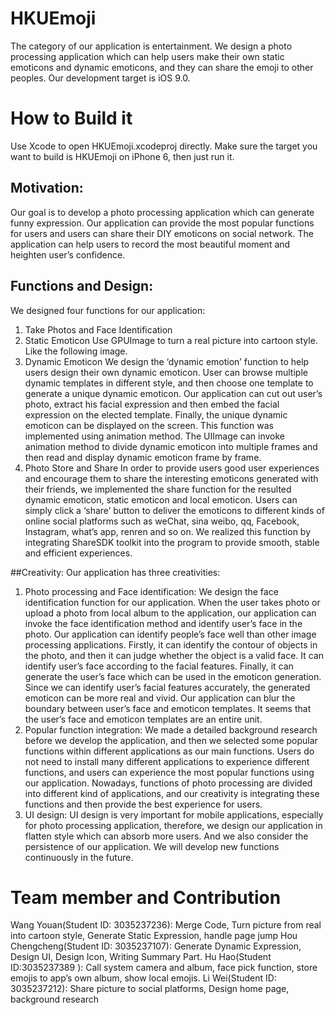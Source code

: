 # HKUEmoji

The category of our application is entertainment. We design a photo processing application which can help users make their own static emoticons and dynamic emoticons, and they can share the emoji to other peoples.
Our development target is iOS 9.0.

# How to Build it
Use Xcode to open HKUEmoji.xcodeproj directly. Make sure the target you want to build is HKUEmoji on iPhone 6, then just run it.

## Motivation:
Our goal is to develop a photo processing application which can generate funny expression. Our application can provide the most popular functions for users and users can share their DIY emoticons on social network. The application can help users to record the most beautiful moment and heighten user’s confidence. 
## Functions and Design:
We designed four functions for our application:
1)	Take Photos and Face Identification
2)	Static Emoticon
Use GPUImage to turn a real picture into cartoon style. Like the following image.
3)	Dynamic Emoticon
We design the ‘dynamic emotion’ function to help users design their own dynamic emoticon. User can browse multiple dynamic templates in different style, and then choose one template to generate a unique dynamic emoticon. Our application can cut out user’s photo, extract his facial expression and then embed the facial expression on the elected template. Finally, the unique dynamic emoticon can be displayed on the screen.
This function was implemented using animation method. The UIImage can invoke animation method to divide dynamic emoticon into multiple frames and then read and display dynamic emoticon frame by frame.
4)	Photo Store and Share
In order to provide users good user experiences and encourage them to share the interesting emoticons generated with their friends, we implemented the share function for the resulted dynamic emoticon, static emoticon and local emoticon. Users can simply click a ‘share’ button to deliver the emoticons to different kinds of online social platforms such as weChat, sina weibo, qq, Facebook, Instagram, what’s app, renren and so on. We realized this function by integrating ShareSDK toolkit into the program to provide smooth, stable and efficient experiences.

##Creativity:
Our application has three creativities:
1)	Photo processing and Face identification:
We design the face identification function for our application. When the user takes photo or upload a photo from local album to the application, our application can invoke the face identification method and identify user’s face in the photo. Our application can identify people’s face well than other image processing applications. Firstly, it can identify the contour of objects in the photo, and then it can judge whether the object is a valid face. It can identify user’s face according to the facial features. Finally, it can generate the user’s face which can be used in the emoticon generation.
Since we can identify user’s facial features accurately, the generated emoticon can be more real and vivid. Our application can blur the boundary between user’s face and emoticon templates. It seems that the user’s face and emoticon templates are an entire unit.
2)	Popular function integration: 
We made a detailed background research before we develop the application, and then we selected some popular functions within different applications as our main functions. Users do not need to install many different applications to experience different functions, and users can experience the most popular functions using our application. Nowadays, functions of photo processing are divided into different kind of applications, and our creativity is integrating these functions and then provide the best experience for users. 
3)	UI design:
UI design is very important for mobile applications, especially for photo processing application, therefore, we design our application in flatten style which can absorb more users. And we also consider the persistence of our application. We will develop new functions continuously in the future.

# Team member and Contribution
Wang Youan(Student ID: 3035237236): Merge Code, Turn picture from real into cartoon style, Generate Static Expression, handle page jump
Hou Chengcheng(Student ID: 3035237107): Generate Dynamic Expression, Design UI, Design Icon, Writing Summary Part.
Hu Hao(Student ID:3035237389 ): Call system camera and album, face pick function, store emojis to app’s own album, show local emojis. 
Li Wei(Student ID: 3035237212): Share picture to social platforms, Design home page, background research
